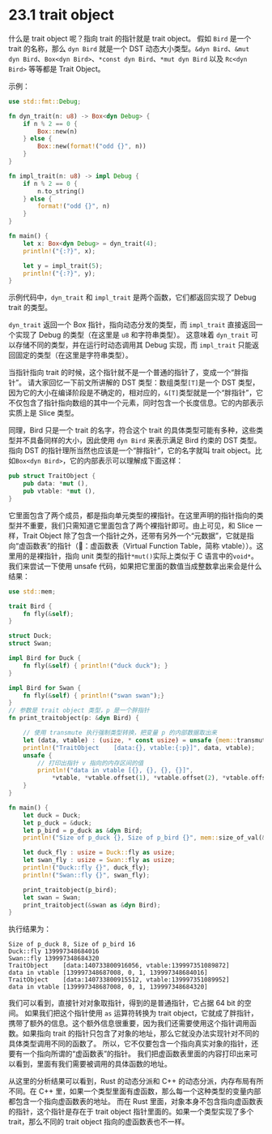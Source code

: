 # 23.1 trait object

什么是 trait object 呢？指向 trait 的指针就是 trait object。
假如 `Bird` 是一个 trait 的名称，那么 `dyn Bird` 就是一个 DST 动态大小类型。`&dyn Bird`、`&mut dyn Bird`、`Box<dyn Bird>`、`*const dyn Bird`、`*mut dyn Bird` 以及 `Rc<dyn Bird>` 等等都是 Trait Object。

示例：

```rust
use std::fmt::Debug;

fn dyn_trait(n: u8) -> Box<dyn Debug> {
    if n % 2 == 0 {
        Box::new(n)
    } else {
        Box::new(format!("odd {}", n))
    }
}

fn impl_trait(n: u8) -> impl Debug {
    if n % 2 == 0 {
        n.to_string()
    } else {
        format!("odd {}", n)
    }
}

fn main() {
    let x: Box<dyn Debug> = dyn_trait(4);
    println!("{:?}", x);

    let y = impl_trait(5);
    println!("{:?}", y);
}
```

示例代码中，`dyn_trait` 和 `impl_trait` 是两个函数，它们都返回实现了 Debug trait 的类型。

`dyn_trait` 返回一个 Box 指针，指向动态分发的类型，而 `impl_trait` 直接返回一个实现了 Debug 的类型（在这里是 `u8` 和字符串类型）。
这意味着 `dyn_trait` 可以存储不同的类型，并在运行时动态调用其 Debug 实现，而 `impl_trait` 只能返回固定的类型（在这里是字符串类型）。

当指针指向 trait 的时候，这个指针就不是一个普通的指针了，变成一个“胖指针”。
请大家回忆一下前文所讲解的 DST 类型：数组类型`[T]`是一个 DST 类型，因为它的大小在编译阶段是不确定的，相对应的，`&[T]`类型就是一个“胖指针”，它不仅包含了指针指向数组的其中一个元素，同时包含一个长度信息。它的内部表示实质上是 Slice 类型。

同理，Bird 只是一个 trait 的名字，符合这个 trait 的具体类型可能有多种，这些类型并不具备同样的大小，因此使用 `dyn Bird` 来表示满足 Bird 约束的 DST 类型。指向 DST 的指针理所当然也应该是一个“胖指针”，它的名字就叫 trait object。比如`Box<dyn Bird>`，它的内部表示可以理解成下面这样：

```rust
pub struct TraitObject {
    pub data: *mut (),
    pub vtable: *mut (),
}
```

它里面包含了两个成员，都是指向单元类型的裸指针。在这里声明的指针指向的类型并不重要，我们只需知道它里面包含了两个裸指针即可。由上可见，和 Slice 一样，Trait Object 除了包含一个指针之外，还带有另外一个“元数据”，它就是指向“虚函数表”的指针（🔔：虚函数表（Virtual Function Table，简称 vtable））。这里用的是裸指针，指向 unit 类型的指针`*mut()`实际上类似于 C 语言中的`void*`。我们来尝试一下使用 unsafe 代码，如果把它里面的数值当成整数拿出来会是什么结果：

```rust
use std::mem;

trait Bird {
    fn fly(&self);
}

struct Duck;
struct Swan;

impl Bird for Duck {
    fn fly(&self) { println!("duck duck"); }
}

impl Bird for Swan {
    fn fly(&self) { println!("swan swan");}
}
// 参数是 trait object 类型，p 是一个胖指针
fn print_traitobject(p: &dyn Bird) {

    // 使用 transmute 执行强制类型转换，把变量 p 的内部数据取出来
    let (data, vtable) : (usize, * const usize) = unsafe {mem::transmute(p)};
    println!("TraitObject    [data:{}, vtable:{:p}]", data, vtable);
    unsafe {
        // 打印出指针 v 指向的内存区间的值
        println!("data in vtable [{}, {}, {}, {}]",
            *vtable, *vtable.offset(1), *vtable.offset(2), *vtable.offset(3));
    }
}

fn main() {
    let duck = Duck;
    let p_duck = &duck;
    let p_bird = p_duck as &dyn Bird;
    println!("Size of p_duck {}, Size of p_bird {}", mem::size_of_val(&p_duck), mem::size_of_val(&p_bird));

    let duck_fly : usize = Duck::fly as usize;
    let swan_fly : usize = Swan::fly as usize;
    println!("Duck::fly {}", duck_fly);
    println!("Swan::fly {}", swan_fly);

    print_traitobject(p_bird);
    let swan = Swan;
    print_traitobject(&swan as &dyn Bird);
}
```

执行结果为：

```
Size of p_duck 8, Size of p_bird 16
Duck::fly 139997348684016
Swan::fly 139997348684320
TraitObject    [data:140733800916056, vtable:139997351089872]
data in vtable [139997348687008, 0, 1, 139997348684016]
TraitObject    [data:140733800915512, vtable:139997351089952]
data in vtable [139997348687008, 0, 1, 139997348684320]
```

我们可以看到，直接针对对象取指针，得到的是普通指针，它占据 64 bit 的空间。
如果我们把这个指针使用 `as` 运算符转换为 trait object，它就成了胖指针，携带了额外的信息。这个额外信息很重要，因为我们还需要使用这个指针调用函数。如果指向 trait 的指针只包含了对象的地址，那么它就没办法实现针对不同的具体类型调用不同的函数了。
所以，它不仅要包含一个指向真实对象的指针，还要有一个指向所谓的“虚函数表”的指针。
我们把虚函数表里面的内容打印出来可以看到，里面有我们需要被调用的具体函数的地址。

从这里的分析结果可以看到，Rust 的动态分派和 C++ 的动态分派，内存布局有所不同。在 C++ 里，如果一个类型里面有虚函数，那么每一个这种类型的变量内部都包含一个指向虚函数表的地址。
而在 Rust 里面，对象本身不包含指向虚函数表的指针，这个指针是存在于 trait object 指针里面的。如果一个类型实现了多个 trait，那么不同的 trait object 指向的虚函数表也不一样。
